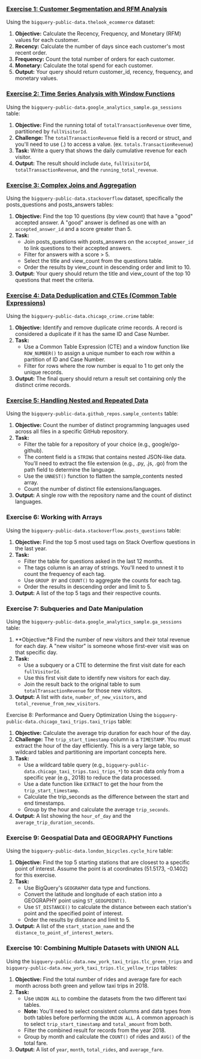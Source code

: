 ### [Exercise 1: Customer Segmentation and RFM Analysis](https://github.com/alyllanes/ae-mock-exams/blob/main/bigquery-sql/exercise-1.sql)
Using the `bigquery-public-data.thelook_ecommerce` dataset:

1. **Objective:** Calculate the Recency, Frequency, and Monetary (RFM) values for each customer.
2. **Recency:** Calculate the number of days since each customer's most recent order.
3. **Frequency:** Count the total number of orders for each customer.
4. **Monetary:** Calculate the total spend for each customer.
5. **Output:** Your query should return customer_id, recency, frequency, and monetary values.

### [Exercise 2: Time Series Analysis with Window Functions](https://github.com/alyllanes/ae-mock-exams/blob/main/bigquery-sql/exercise-2.sql)
Using the `bigquery-public-data.google_analytics_sample.ga_sessions` table:

1. **Objective:** Find the running total of `totalTransactionRevenue` over time, partitioned by `fullVisitorId`.
2. **Challenge:** The `totalTransactionRevenue` field is a record or struct, and you'll need to use (.) to access a value. (ex. `totals.TransactionRevenue`) 
3. **Task:** Write a query that shows the daily cumulative revenue for each visitor.
4. **Output:** The result should include `date`, `fullVisitorId`, `totalTransactionRevenue`, and the `running_total_revenue`.

### [Exercise 3: Complex Joins and Aggregation](https://github.com/alyllanes/ae-mock-exams/blob/main/bigquery-sql/exercise-3.sql)
Using the `bigquery-public-data.stackoverflow` dataset, specifically the posts_questions and posts_answers tables:

1. **Objective:** Find the top 10 questions (by view count) that have a "good" accepted answer. A "good" answer is defined as one with an `accepted_answer_id` and a score greater than 5.
2. **Task:**
    - Join posts_questions with posts_answers on the `accepted_answer_id` to link questions to their accepted answers.
    - Filter for answers with a score > 5.
    - Select the title and view_count from the questions table.
    - Order the results by view_count in descending order and limit to 10.
3. **Output:** Your query should return the title and view_count of the top 10 questions that meet the criteria.

### [Exercise 4: Data Deduplication and CTEs (Common Table Expressions)](https://github.com/alyllanes/ae-mock-exams/blob/main/bigquery-sql/exercise-4.sql)
Using the `bigquery-public-data.chicago_crime.crime` table:

1. **Objective:** Identify and remove duplicate crime records. A record is considered a duplicate if it has the same ID and Case Number.
2. **Task:**
    - Use a Common Table Expression (CTE) and a window function like `ROW_NUMBER()` to assign a unique number to each row within a partition of ID and Case Number.
    - Filter for rows where the row number is equal to 1 to get only the unique records.
3. **Output:** The final query should return a result set containing only the distinct crime records.

### [Exercise 5: Handling Nested and Repeated Data](https://github.com/alyllanes/ae-mock-exams/blob/main/bigquery-sql/exercise-5.sql)
Using the `bigquery-public-data.github_repos.sample_contents` table:

1. **Objective:** Count the number of distinct programming languages used across all files in a specific GitHub repository.
2. **Task:**
    - Filter the table for a repository of your choice (e.g., google/go-github).
    - The content field is a `STRING` that contains nested JSON-like data. You'll need to extract the file extension (e.g., .py, .js, .go) from the path field to determine the language.
    - Use the `UNNEST()` function to flatten the sample_contents nested array.
    - Count the number of distinct file extensions/languages.
3. **Output:** A single row with the repository name and the count of distinct languages.

### Exercise 6: Working with Arrays
Using the `bigquery-public-data.stackoverflow.posts_questions` table:

1. **Objective:** Find the top 5 most used tags on Stack Overflow questions in the last year.
2. **Task:**
    - Filter the table for questions asked in the last 12 months.
    - The tags column is an array of strings. You'll need to unnest it to count the frequency of each tag.
    - Use `GROUP BY` and `COUNT()` to aggregate the counts for each tag.
    - Order the results in descending order and limit to 5.
3. **Output:** A list of the top 5 tags and their respective counts.

### Exercise 7: Subqueries and Date Manipulation
Using the `bigquery-public-data.google_analytics_sample.ga_sessions` table:

1. **Objective:*8 Find the number of new visitors and their total revenue for each day. A "new visitor" is someone whose first-ever visit was on that specific day.
2. **Task:**
    - Use a subquery or a CTE to determine the first visit date for each `fullVisitorId`.
    - Use this first visit date to identify new visitors for each day.
    - Join the result back to the original table to sum `totalTransactionRevenue` for those new visitors.
3. **Output:** A list with `date`, `number_of_new_visitors`, and `total_revenue_from_new_visitors`.

Exercise 8: Performance and Query Optimization
Using the `bigquery-public-data.chicago_taxi_trips.taxi_trips` table:

1. **Objective:** Calculate the average trip duration for each hour of the day.
2. **Challenge:** The `trip_start_timestamp` column is a `TIMESTAMP`. You must extract the hour of the day efficiently. This is a very large table, so wildcard tables and partitioning are important concepts here.
3. **Task:**
    - Use a wildcard table query (e.g., `bigquery-public-data.chicago_taxi_trips.taxi_trips_*`) to scan data only from a specific year (e.g., 2018) to reduce the data processed.
    - Use a date function like `EXTRACT` to get the hour from the `trip_start_timestamp`.
    - Calculate the trip_seconds as the difference between the start and end timestamps.
    - Group by the hour and calculate the average `trip_seconds`.
4. **Output:** A list showing the `hour_of_day` and the `average_trip_duration_seconds`.

### Exercise 9: Geospatial Data and GEOGRAPHY Functions
Using the `bigquery-public-data.london_bicycles.cycle_hire` table:

1. **Objective:** Find the top 5 starting stations that are closest to a specific point of interest. Assume the point is at coordinates (51.5173, -0.1402) for this exercise.
2. **Task:**
    - Use BigQuery's `GEOGRAPHY` data type and functions.
    - Convert the latitude and longitude of each station into a GEOGRAPHY point using `ST_GEOGPOINT()`.
    - Use `ST_DISTANCE()` to calculate the distance between each station's point and the specified point of interest.
    - Order the results by distance and limit to 5.
3. **Output:** A list of the `start_station_name` and the `distance_to_point_of_interest_meters`.

### Exercise 10: Combining Multiple Datasets with UNION ALL
Using the `bigquery-public-data.new_york_taxi_trips.tlc_green_trips` and `bigquery-public-data.new_york_taxi_trips.tlc_yellow_trips` tables:

1. **Objective:** Find the total number of rides and average fare for each month across both green and yellow taxi trips in 2018.
2. **Task:**
    - Use `UNION ALL` to combine the datasets from the two different taxi tables.
    - **Note:** You'll need to select consistent columns and data types from both tables before performing the `UNION ALL`. A common approach is to select `trip_start_timestamp` and `total_amount` from both.
    - Filter the combined result for records from the year 2018.
    - Group by month and calculate the `COUNT()` of rides and `AVG()` of the total fare.
3. **Output:** A list of `year`, `month`, `total_rides`, and `average_fare`.
